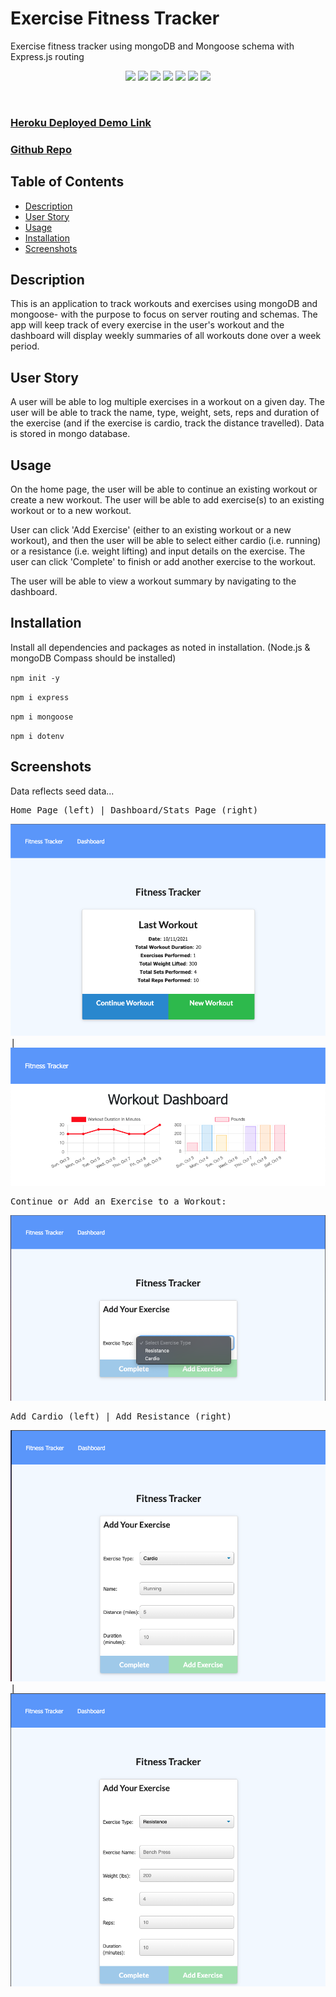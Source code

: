 # Exercise Fitness Tracker
Exercise fitness tracker using mongoDB and Mongoose schema with Express.js routing

<p align="center">
 <img src="https://img.shields.io/github/repo-size/ssharp0/exercise-fitness-tracker">
 <img src="https://img.shields.io/badge/Javascript-yellow">
 <img src="https://img.shields.io/badge/-node.js-green">
 <img src="https://img.shields.io/badge/-mongoDB-purple">
 <img src="https://img.shields.io/badge/-express npm-brown">
 <img src="https://img.shields.io/badge/-mongoose npm-blue">
 <img src="https://img.shields.io/badge/-dotenv npm-grey">
</p>

<br>

### [Heroku Deployed Demo Link]()

### [Github Repo](https://github.com/ssharp0/exercise-fitness-tracker)


## Table of Contents

- [Description](#description)
- [User Story](#user-story)
- [Usage](#usage)
- [Installation](#installation)
- [Screenshots](#screenshots)

## Description

This is an application to track workouts and exercises using mongoDB and mongoose- with the purpose to focus on server routing and schemas. The app will keep track of every exercise in the user's workout and the dashboard will display weekly summaries of all workouts done over a week period.


## User Story

A user will be able to log multiple exercises in a workout on a given day. The user will be able to track the name, type, weight, sets, reps and duration of the exercise (and if the exercise is cardio, track the distance travelled). Data is stored in mongo database.

## Usage

On the home page, the user will be able to continue an existing workout or create a new workout. The user will be able to add exercise(s) to an existing workout or to a new workout. 

User can click 'Add Exercise' (either to an existing workout or a new workout), and then the user will be able to select either cardio (i.e. running) or a resistance (i.e. weight lifting) and input details on the exercise. The user can click 'Complete' to finish or add another exercise to the workout.

The user will be able to view a workout summary by navigating to the dashboard.

## Installation

Install all dependencies and packages as noted in installation. (Node.js & mongoDB Compass should be installed)

`npm init -y`

`npm i express`

`npm i mongoose`

`npm i dotenv`

## Screenshots

Data reflects seed data...

<kbd>

Home Page (left) | Dashboard/Stats Page (right)

![](/public/assets/img/homepage.png) | ![](/public/assets/img/dashboard.png)

Continue or Add an Exercise to a Workout:

![](/public/assets/img/continue_add_exercise.png)

Add Cardio (left) | Add Resistance (right)

![](/public/assets/img/add_cardio.png) | ![](/public/assets/img/add_resistance.png)

</kbd>
